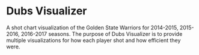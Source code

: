 # Dubs Visualizer

A shot chart visualization of the Golden State Warriors for 2014-2015, 2015-2016, 2016-2017 seasons. The purpose of Dubs Visualizer is to provide multiple visualizations for how each player shot and how efficient they were.
